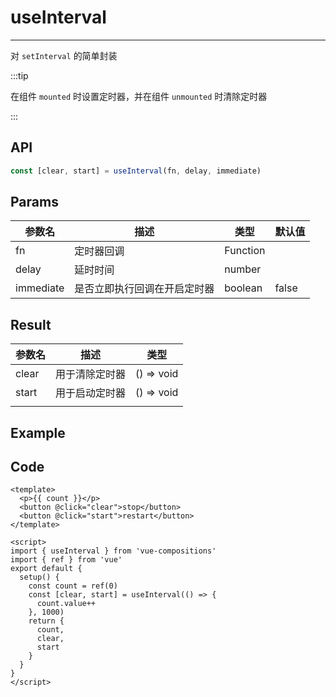# useInterval

---

对 `setInterval` 的简单封装

:::tip

在组件 `mounted` 时设置定时器，并在组件 `unmounted` 时清除定时器

:::

## API

```typescript
const [clear, start] = useInterval(fn, delay, immediate)
```

## Params

| 参数名    | 描述                         | 类型     | 默认值 |
| --------- | ---------------------------- | -------- | ------ |
| fn        | 定时器回调                   | Function |        |
| delay     | 延时时间                     | number   |        |
| immediate | 是否立即执行回调在开启定时器 | boolean  | false  |

## Result

| 参数名 | 描述           | 类型       |
| ------ | -------------- | ---------- |
| clear  | 用于清除定时器 | () => void |
| start  | 用于启动定时器 | () => void |
|        |                |            |

## Example

<UseInterval/>

## Code

```vue
<template>
  <p>{{ count }}</p>
  <button @click="clear">stop</button>
  <button @click="start">restart</button>
</template>

<script>
import { useInterval } from 'vue-compositions'
import { ref } from 'vue'
export default {
  setup() {
    const count = ref(0)
    const [clear, start] = useInterval(() => {
      count.value++
    }, 1000)
    return {
      count,
      clear,
      start
    }
  }
}
</script>
```
